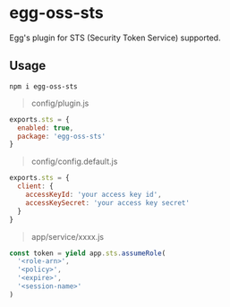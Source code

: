 # egg-oss-sts

Egg's plugin for STS (Security Token Service) supported.

## Usage

`npm i egg-oss-sts`

> config/plugin.js

```javascript
exports.sts = {
  enabled: true,
  package: 'egg-oss-sts'
}
```

> config/config.default.js

```javascript
exports.sts = {
  client: {
    accessKeyId: 'your access key id',
    accessKeySecret: 'your access key secret'
  }
}
```

> app/service/xxxx.js

```javascript
const token = yield app.sts.assumeRole(
  '<role-arn>',
  '<policy>',
  '<expire>',
  '<session-name>'
)
```